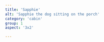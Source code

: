 ```yaml
---
title: 'Sapphie'
alt: 'Sapphie the dog sitting on the porch'
category: 'cabin'
group: 1
aspect: '3x2'

---
```

